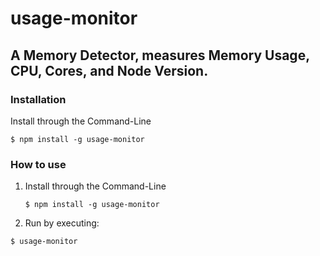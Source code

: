 # usage-monitor
## A Memory Detector, measures Memory Usage, CPU, Cores, and Node Version.

### Installation
Install through the Command-Line

```
$ npm install -g usage-monitor
```

### How to use
1. Install through the Command-Line
   ```
   $ npm install -g usage-monitor
   ```

2. Run by executing:
```
$ usage-monitor
```
